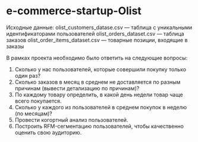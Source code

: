 # e-commerce-startup-Olist
  Исходные данные:
  olist_customers_datase.csv — таблица с уникальными идентификаторами пользователей
  olist_orders_dataset.csv —  таблица заказов
  olist_order_items_dataset.csv —  товарные позиции, входящие в заказы

В рамках проекта необходимо было ответить на следующие вопросы:
1. Сколько у нас пользователей, которые совершили покупку только один раз? 
2. Сколько заказов в месяц в среднем не доставляется по разным причинам (вывести детализацию по причинам)?
3. По каждому товару определить, в какой день недели товар чаще всего покупается.
4. Сколько у каждого из пользователей в среднем покупок в неделю (по месяцам)?
5. Провести когортный анализ пользователей.
6. Построить RFM-сегментацию пользователей, чтобы качественно оценить свою аудиторию.

